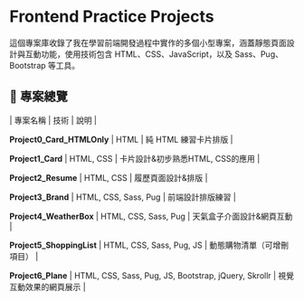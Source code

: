 # Frontend Practice Projects
這個專案庫收錄了我在學習前端開發過程中實作的多個小型專案，涵蓋靜態頁面設計與互動功能，使用技術包含 HTML、CSS、JavaScript，以及 Sass、Pug、Bootstrap 等工具。

## 📁 專案總覽
| 專案名稱 | 技術 | 說明 |

**Project0_Card_HTMLOnly**  | HTML  | 純 HTML 練習卡片排版 |

**Project1_Card**  | HTML, CSS  | 卡片設計&初步熟悉HTML, CSS的應用 |

**Project2_Resume**  | HTML, CSS  | 履歷頁面設計&排版 |

**Project3_Brand**  | HTML, CSS, Sass, Pug  | 前端設計排版練習 |

**Project4_WeatherBox**  | HTML, CSS, Sass, Pug  | 天氣盒子介面設計&網頁互動 |

**Project5_ShoppingList**  | HTML, CSS, Sass, Pug, JS  | 動態購物清單（可增刪項目） |

**Project6_Plane**  |  HTML, CSS, Sass, Pug, JS, Bootstrap, jQuery, Skrollr  | 視覺互動效果的網頁展示 |



